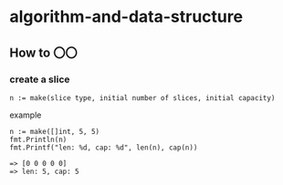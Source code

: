 # algorithm-and-data-structure

## How to 〇〇

### create a slice

```golang
n := make(slice type, initial number of slices, initial capacity)
```


example

```golang
n := make([]int, 5, 5)
fmt.Println(n)
fmt.Printf("len: %d, cap: %d", len(n), cap(n))

=> [0 0 0 0 0]
=> len: 5, cap: 5
```

